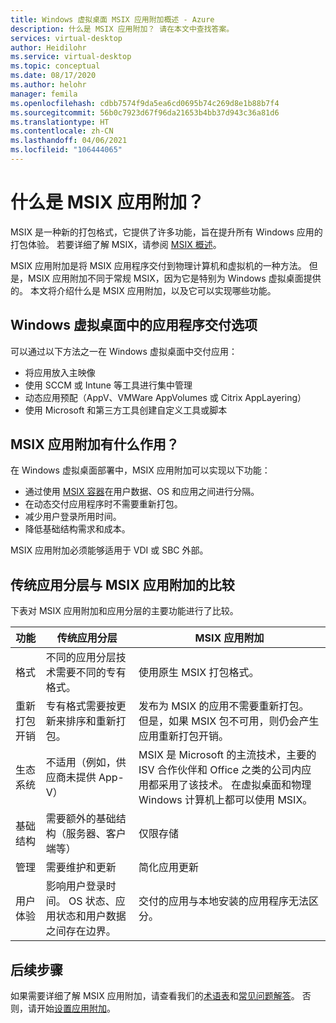 ```yaml
---
title: Windows 虚拟桌面 MSIX 应用附加概述 - Azure
description: 什么是 MSIX 应用附加？ 请在本文中查找答案。
services: virtual-desktop
author: Heidilohr
ms.service: virtual-desktop
ms.topic: conceptual
ms.date: 08/17/2020
ms.author: helohr
manager: femila
ms.openlocfilehash: cdbb7574f9da5ea6cd0695b74c269d8e1b88b7f4
ms.sourcegitcommit: 56b0c7923d67f96da21653b4bb37d943c36a81d6
ms.translationtype: HT
ms.contentlocale: zh-CN
ms.lasthandoff: 04/06/2021
ms.locfileid: "106444065"
---
```

# <a name="what-is-msix-app-attach"></a>什么是 MSIX 应用附加？

MSIX 是一种新的打包格式，它提供了许多功能，旨在提升所有 Windows 应用的打包体验。 若要详细了解 MSIX，请参阅 [MSIX 概述](/windows/msix/overview)。

MSIX 应用附加是将 MSIX 应用程序交付到物理计算机和虚拟机的一种方法。 但是，MSIX 应用附加不同于常规 MSIX，因为它是特别为 Windows 虚拟桌面提供的。 本文将介绍什么是 MSIX 应用附加，以及它可以实现哪些功能。

## <a name="application-delivery-options-in-windows-virtual-desktop"></a>Windows 虚拟桌面中的应用程序交付选项

可以通过以下方法之一在 Windows 虚拟桌面中交付应用：

- 将应用放入主映像
- 使用 SCCM 或 Intune 等工具进行集中管理
- 动态应用预配（AppV、VMWare AppVolumes 或 Citrix AppLayering）
- 使用 Microsoft 和第三方工具创建自定义工具或脚本

## <a name="what-does-msix-app-attach-do"></a>MSIX 应用附加有什么作用？

在 Windows 虚拟桌面部署中，MSIX 应用附加可以实现以下功能：

- 通过使用 [MSIX 容器](/windows/msix/msix-container)在用户数据、OS 和应用之间进行分隔。
- 在动态交付应用程序时不需要重新打包。
- 减少用户登录所用时间。
- 降低基础结构需求和成本。

MSIX 应用附加必须能够适用于 VDI 或 SBC 外部。

## <a name="traditional-app-layering-compared-to-msix-app-attach"></a>传统应用分层与 MSIX 应用附加的比较

下表对 MSIX 应用附加和应用分层的主要功能进行了比较。

| 功能 | 传统应用分层  | MSIX 应用附加  |
|-----|-----------------------------|--------------------|
| 格式               | 不同的应用分层技术需要不同的专有格式。 | 使用原生 MSIX 打包格式。        |
| 重新打包开销 | 专有格式需要按更新来排序和重新打包。         | 发布为 MSIX 的应用不需要重新打包。 但是，如果 MSIX 包不可用，则仍会产生应用重新打包开销。 |
| 生态系统            | 不适用（例如，供应商未提供 App-V）  | MSIX 是 Microsoft 的主流技术，主要的 ISV 合作伙伴和 Office 之类的公司内应用都采用了该技术。 在虚拟桌面和物理 Windows 计算机上都可以使用 MSIX。 |
| 基础结构       | 需要额外的基础结构（服务器、客户端等） | 仅限存储   |
| 管理       | 需要维护和更新   | 简化应用更新 |
| 用户体验      | 影响用户登录时间。 OS 状态、应用状态和用户数据之间存在边界。  | 交付的应用与本地安装的应用程序无法区分。 |

## <a name="next-steps"></a>后续步骤

如果需要详细了解 MSIX 应用附加，请查看我们的[术语表](app-attach-glossary.md)和[常见问题解答](app-attach-faq.md)。 否则，请开始[设置应用附加](app-attach.md)。
